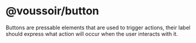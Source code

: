 # @voussoir/button

Buttons are pressable elements that are used to trigger actions, their label
should express what action will occur when the user interacts with it.
